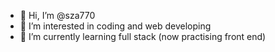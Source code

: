 - 👋 Hi, I’m @sza770
- 👀 I’m interested in coding and web developing
- 🌱 I’m currently learning full stack (now practising front end)


<!---
sza770/sza770 is a ✨ special ✨ repository because its `README.md` (this file) appears on your GitHub profile.
You can click the Preview link to take a look at your changes.
--->
